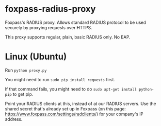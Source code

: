 # foxpass-radius-proxy
Foxpass's RADIUS proxy. Allows standard RADIUS protocol to be used securely by proxying requests over HTTPS.

This proxy supports regular, plain, basic RADIUS only. No EAP.

Linux (Ubuntu)
=====

Run `python proxy.py`

You might need to run `sudo pip install requests` first.

If that command fails, you might need to do `sudo apt-get install python-pip` to get pip.

Point your RADIUS clients at this, instead of at our RADIUS servers. Use the shared secret that's already set up in Foxpass (on this page: https://www.foxpass.com/settings/radclients/) for your company's IP address.
